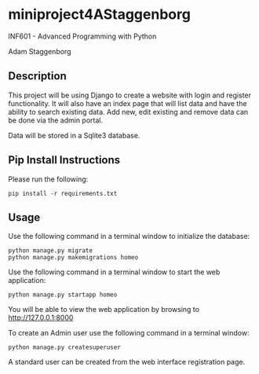 # miniproject4AStaggenborg

INF601 - Advanced Programming with Python

Adam Staggenborg

## Description
This project will be using Django to create a website with login and register functionality. It will also have an 
index page that will list data and have the ability to search existing data. Add new, edit existing and remove data
can be done via the admin portal.  

Data will be stored in a Sqlite3 database.

## Pip Install Instructions

Please run the following:
```
pip install -r requirements.txt
```

## Usage
Use the following command in a terminal window to initialize the database:
```
python manage.py migrate
python manage.py makemigrations homeo
```

Use the following command in a terminal window to start the web application:
```
python manage.py startapp homeo
```
You will be able to view the web application by browsing to http://127.0.0.1:8000

To create an Admin user use the following command in a terminal window:
```
python manage.py createsuperuser
```

A standard user can be created from the web interface registration page.